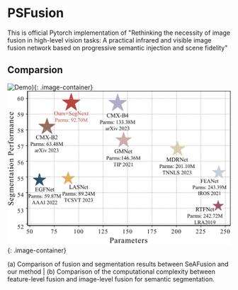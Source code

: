 # PSFusion
This is official Pytorch implementation of "Rethinking the necessity of image fusion in high-level vision tasks: A practical infrared and visible image fusion network based on progressive semantic injection and scene fidelity"
## Comparsion
<style>
.image-container {
    display: inline-block;
    vertical-align: middle;
    margin-right: 20px;
    margin-bottom: 20px;
}
</style>
![Demo]([https://github.com/Linfeng-Tang/PSFusion/blob/main/Figure/Demo.jpg)){: .image-container}
![图片2](https://github.com/Linfeng-Tang/PSFusion/blob/main/Figure/parm.jpg){: .image-container}

(a) Comparison of fusion and segmentation results between SeAFusion and our method | (b) Comparison of the computational complexity between feature-level fusion and image-level fusion for semantic segmentation.
